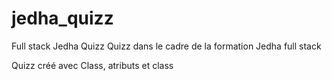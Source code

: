 # jedha_quizz
Full stack Jedha Quizz
Quizz dans le cadre de la formation Jedha full stack

Quizz créé avec Class, atributs et class
